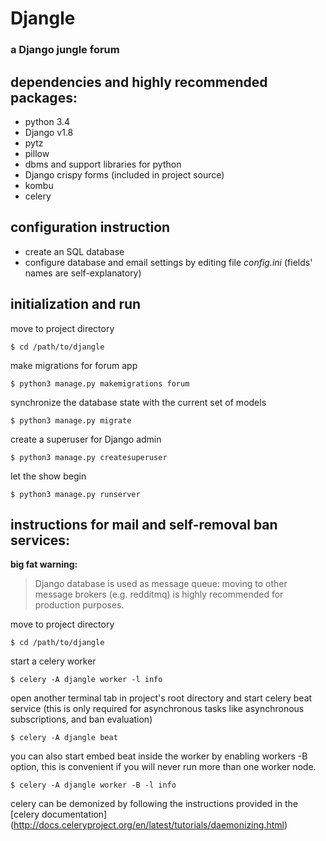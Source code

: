 # Djangle
### a Django jungle forum

## dependencies and highly recommended packages:

* python 3.4
* Django v1.8
* pytz
* pillow
* dbms and support libraries for python
* Django crispy forms (included in project source)
* kombu
* celery

## configuration instruction

* create an SQL database
* configure database and email settings by editing file *config.ini* (fields' names are self-explanatory)

## initialization and run

move to project directory

    $ cd /path/to/djangle
make migrations for forum app

    $ python3 manage.py makemigrations forum

synchronize the database state with the current set of models

    $ python3 manage.py migrate

create a superuser for Django admin

    $ python3 manage.py createsuperuser

let the show begin

    $ python3 manage.py runserver

## instructions for mail and self-removal ban services:

**big fat warning:**
> Django database is used as message queue: moving to other message brokers (e.g. redditmq) is highly recommended for
> production purposes.

move to project directory

    $ cd /path/to/djangle

start a celery worker

    $ celery -A djangle worker -l info

open another terminal tab in project's root directory and start celery beat service
(this is only required for asynchronous tasks like asynchronous subscriptions, and ban evaluation)

    $ celery -A djangle beat

you can also start embed beat inside the worker by enabling workers -B option, this is convenient if you will never
run more than one worker node.

    $ celery -A djangle worker -B -l info

celery can be demonized by following the instructions provided in the [celery documentation]
(http://docs.celeryproject.org/en/latest/tutorials/daemonizing.html)
